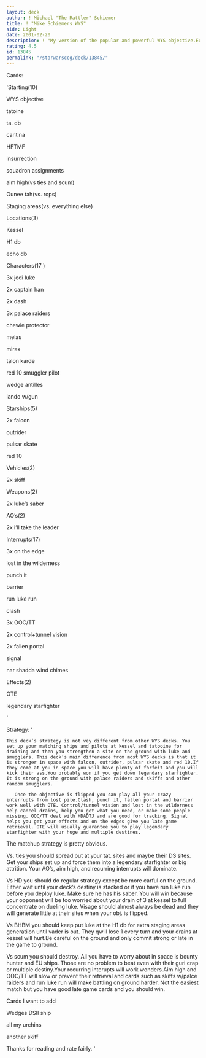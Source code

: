 ```yaml
---
layout: deck
author: ! Michael "The Rattler" Schiemer
title: ! "Mike Schiemers WYS"
side: Light
date: 2001-02-20
description: ! "My version of the popular and powerful WYS objective.Extra power in space and decent ground power. Fun interrupts to play from lost pile."
rating: 4.5
id: 13845
permalink: "/starwarsccg/deck/13845/"
---
```

Cards: 

'Starting(10)


WYS objective

tatoine

ta. db

cantina

HFTMF

insurrection

squadron assignments

aim high(vs ties and scum)

Ounee tah(vs. rops)

Staging areas(vs. everything else)


Locations(3)


Kessel

H1 db

echo db


Characters(17 )

3x jedi luke

2x captain han

2x dash

3x palace raiders

chewie protector

melas

mirax

talon karde

red 10 smuggler pilot

wedge antilles

lando w/gun


Starships(5)

2x falcon 

outrider

pulsar skate

red 10


Vehicles(2)

2x skiff


Weapons(2)

2x luke’s saber


AO’s(2)

2x i’ll take the leader


Interrupts(17)

3x on the edge

lost in the wilderness

punch it

barrier

run luke run

clash

3x OOC/TT

2x control+tunnel vision

2x fallen portal

signal

nar shadda wind chimes


Effects(2)

OTE

legendary starfighter










'

Strategy: '

    This deck’s strategy is not vey different from other WYS decks. You set up your matching ships and pilots at kessel and tatooine for draining and then you strengthen a site on the ground with luke and smugglers. This deck’s main difference from most WYS decks is that it is stronger in space with falcon, outrider, pulsar skate and red 10.If they come at you in space you will have plenty of forfeit and you will kick their ass.You probably won if you get down legendary starfighter. It is strong on the ground with palace raiders and skiffs and other random smugglers. 

       Once the objective is flipped you can play all your crazy interrupts from lost pile.Clash, punch it, fallen portal and barrier work well with OTE. Control/tunnel vision and lost in the wilderness help cancel drains, help you get what you need, or make some people missing. OOC/TT deal with HDADTJ and are good for tracking. Signal helps you get your effects and on the edges give you late game retrieval. OTE will usually guarantee you to play legendary starfighter with your huge and multiple destines.


   The matchup strategy is pretty obvious. 


Vs. ties you should spread out at your tat. sites and maybe their DS sites. Get your ships set up and force them into a legendary starfighter or big attrition. Your AO’s, aim high, and recurring interrupts will dominate. 


Vs HD you should do regular strategy except be more carful on the ground. Either wait until your deck’s destiny is stacked or if you have run luke run before you deploy luke. Make sure he has his saber. You will win because your opponent will be too worried about your drain of 3 at kessel to full concentrate on dueling luke. Visage should almost always be dead and they will generate little at their sites when your obj. is flipped.


Vs BHBM you should keep  put luke at the H1 db for extra staging areas generatiion until vader is out. They qwill lose 1 every turn and your drains at kessel will hurt.Be careful on the ground and only commit strong or late in the game to ground. 


Vs scum you should destroy. All you have to worry about in space is bounty hunter and EU ships. Those are no problem to beat even with their guri crap or multiple destiny.Your recurring interupts will work wonders.Aim high and OOC/TT will slow or prevent their retrieval and cards such as skiffs w/palce raiders and run luke run will make battling on ground harder. Not the easiest match but you have good late game cards and you should win.


Cards I want to add

Wedges DSII ship

all my urchins

another skiff


Thanks for reading and rate fairly.  '
